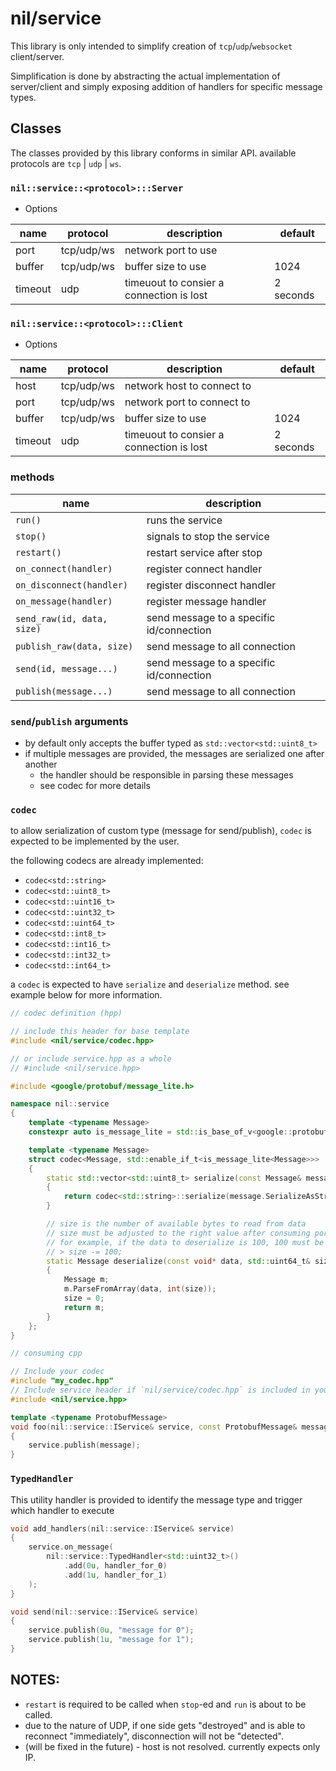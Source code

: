 # nil/service

This library is only intended to simplify creation of `tcp`/`udp`/`websocket` client/server.

Simplification is done by abstracting the actual implementation of server/client and simply exposing addition of handlers for specific message types.

## Classes

The classes provided by this library conforms in similar API. available protocols are `tcp` | `udp` | `ws`.

### `nil::service::<protocol>:::Server`

- Options

| name    | protocol    | description                              | default   |
| ------- | ----------- | ---------------------------------------- | --------- |
| port    | tcp/udp/ws  | network port to use                      |           |
| buffer  | tcp/udp/ws  | buffer size to use                       | 1024      |
| timeout | udp         | timeuout to consier a connection is lost | 2 seconds |

### `nil::service::<protocol>:::Client`

- Options

| name    | protocol    | description                              | default   |
| ------- | ----------- | ---------------------------------------- | --------- |
| host    | tcp/udp/ws  | network host to connect to               |           |
| port    | tcp/udp/ws  | network port to connect to               |           |
| buffer  | tcp/udp/ws  | buffer size to use                       | 1024      |
| timeout | udp         | timeuout to consier a connection is lost | 2 seconds |

### methods

| name                             | description                                |
| -------------------------------- | ------------------------------------------ |
| `run()`                          | runs the service                           |
| `stop()`                         | signals to stop the service                |
| `restart()`                      | restart service after stop                 |
| `on_connect(handler)`            | register connect handler                   |
| `on_disconnect(handler)`         | register disconnect handler                |
| `on_message(handler)`            | register message handler                   |
| `send_raw(id, data, size)`       | send message to a specific id/connection   |
| `publish_raw(data, size)`        | send message to all connection             |
| `send(id, message...)`           | send message to a specific id/connection   |
| `publish(message...)`            | send message to all connection             |

### `send`/`publish` arguments

- by default only accepts the buffer typed as `std::vector<std::uint8_t>`
- if multiple messages are provided, the messages are serialized one after another
    - the handler should be responsible in parsing these messages
    - see codec for more details

### `codec`

to allow serialization of custom type (message for send/publish), `codec` is expected to be implemented by the user.

the following codecs are already implemented:
- `codec<std::string>`
- `codec<std::uint8_t>`
- `codec<std::uint16_t>`
- `codec<std::uint32_t>`
- `codec<std::uint64_t>`
- `codec<std::int8_t>`
- `codec<std::int16_t>`
- `codec<std::int32_t>`
- `codec<std::int64_t>`

a `codec` is expected to have `serialize` and `deserialize` method. see example below for more information.

```cpp
// codec definition (hpp)

// include this header for base template
#include <nil/service/codec.hpp>

// or include service.hpp as a whole
// #include <nil/service.hpp>

#include <google/protobuf/message_lite.h>

namespace nil::service
{
    template <typename Message>
    constexpr auto is_message_lite = std::is_base_of_v<google::protobuf::MessageLite, Message>;

    template <typename Message>
    struct codec<Message, std::enable_if_t<is_message_lite<Message>>>
    {
        static std::vector<std::uint8_t> serialize(const Message& message)
        {
            return codec<std::string>::serialize(message.SerializeAsString());
        }

        // size is the number of available bytes to read from data
        // size must be adjusted to the right value after consuming portion of the data
        // for example, if the data to deserialize is 100, 100 must be deducted from size
        // > size -= 100;
        static Message deserialize(const void* data, std::uint64_t& size)
        {
            Message m;
            m.ParseFromArray(data, int(size));
            size = 0;
            return m;
        }
    };
}

// consuming cpp

// Include your codec
#include "my_codec.hpp"
// Include service header if `nil/service/codec.hpp` is included in your codec
#include <nil/service.hpp>

template <typename ProtobufMessage>
void foo(nil::service::IService& service, const ProtobufMessage& message)
{
    service.publish(message);
}
```

### `TypedHandler`

This utility handler is provided to identify the message type and trigger which handler to execute

```cpp
void add_handlers(nil::service::IService& service)
{
    service.on_message(
        nil::service::TypedHandler<std::uint32_t>()
            .add(0u, handler_for_0)
            .add(1u, handler_for_1)
    );
}

void send(nil::service::IService& service)
{
    service.publish(0u, "message for 0");
    service.publish(1u, "message for 1");
}
```

## NOTES:
- `restart` is required to be called when `stop`-ed and `run` is about to be called.
- due to the nature of UDP, if one side gets "destroyed" and is able to reconnect "immediately", disconnection will not be "detected".
- (will be fixed in the future) - host is not resolved. currently expects only IP.
